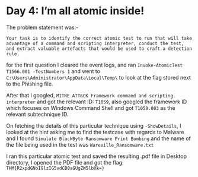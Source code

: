 #  Day 4: I’m all atomic inside!


The problem statement was:-


```
Your task is to identify the correct atomic test to run that will take advantage of a command and scripting interpreter, conduct the test, and extract valuable artefacts that would be used to craft a detection rule.
```

for the first question I cleared the event logs, and ran `Invoke-AtomicTest T1566.001 -TestNumbers 1` and went to `C:\Users\Administrator\AppData\Local\Temp\` to look at the flag stored next to the Phishing file.

After that I googled, `MITRE ATT&CK Framework command and scripting interpreter` and got the relevant ID: `T1059`, also googled the framework ID which focuses on Windows Command Shell and got `T1059.003` as the relevant subtechnique ID.

On fetching the details of this particular technique using `-ShowDetails`, I looked at the hint asking me to 
find the testcase with regards to Malware and I found `Simulate BlackByte Ransomware Print Bombing` and the name 
of the file being used in the test was `Wareville_Ransomware.txt`

I ran this particular atomic test and saved the resulting .pdf file in Desktop directory, I opened the PDF file and got the flag: `THM{R2xpdGNoIGlzIG5vdCB0aGUgZW5lbXk=}`


